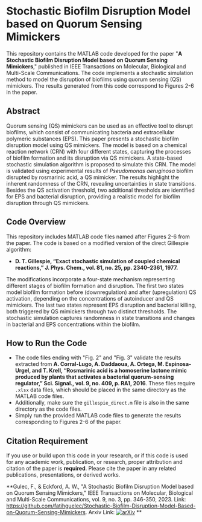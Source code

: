 # **Stochastic Biofilm Disruption Model based on Quorum Sensing Mimickers**

This repository contains the MATLAB code developed for the paper "**A Stochastic Biofilm Disruption Model based on Quorum Sensing Mimickers**," published in IEEE Transactions on Molecular, Biological and Multi-Scale Communications. The code implements a stochastic simulation method to model the disruption of biofilms using quorum sensing (QS) mimickers. The results generated from this code correspond to Figures 2-6 in the paper.

## **Abstract**

Quorum sensing (QS) mimickers can be used as an effective tool to disrupt biofilms, which consist of communicating bacteria and extracellular polymeric substances (EPS). This paper presents a stochastic biofilm disruption model using QS mimickers. The model is based on a chemical reaction network (CRN) with four different states, capturing the processes of biofilm formation and its disruption via QS mimickers. A state-based stochastic simulation algorithm is proposed to simulate this CRN. The model is validated using experimental results of *Pseudomonas aeruginosa* biofilm disrupted by rosmarinic acid, a QS mimicker. The results highlight the inherent randomness of the CRN, revealing uncertainties in state transitions. Besides the QS activation threshold, two additional thresholds are identified for EPS and bacterial disruption, providing a realistic model for biofilm disruption through QS mimickers.

## **Code Overview**

This repository includes MATLAB code files named after Figures 2-6 from the paper. The code is based on a modified version of the direct Gillespie algorithm:

- **D. T. Gillespie, “Exact stochastic simulation of coupled chemical reactions,” J. Phys. Chem., vol. 81, no. 25, pp. 2340–2361, 1977.**

The modifications incorporate a four-state mechanism representing different stages of biofilm formation and disruption. The first two states model biofilm formation before (downregulation) and after (upregulation) QS activation, depending on the concentrations of autoinducer and QS mimickers. The last two states represent EPS disruption and bacterial killing, both triggered by QS mimickers through two distinct thresholds. The stochastic simulation captures randomness in state transitions and changes in bacterial and EPS concentrations within the biofilm.

## **How to Run the Code**

- The code files ending with "Fig. 2" and "Fig. 3" validate the results extracted from **A. Corral-Lugo, A. Daddaoua, A. Ortega, M. Espinosa-Urgel, and T. Krell, “Rosmarinic acid is a homoserine lactone mimic produced by plants that activates a bacterial quorum-sensing regulator,” Sci. Signal., vol. 9, no. 409, p. RA1, 2016**. These files require `.xlsx` data files, which should be placed in the same directory as the MATLAB code files.
- Additionally, make sure the `gillespie_direct.m` file is also in the same directory as the code files.
- Simply run the provided MATLAB code files to generate the results corresponding to Figures 2-6 of the paper.

## **Citation Requirement**

If you use or build upon this code in your research, or if this code is used for any academic work, publication, or research, proper attribution and citation of the paper is **required**. Please cite the paper in any related publications, presentations, or derived works.

**Gulec, F., & Eckford, A. W., "A Stochastic Biofilm Disruption Model based on Quorum Sensing Mimickers," IEEE Transactions on Molecular, Biological and Multi-Scale Communications, vol. 9, no. 3, pp. 346-350, 2023. Link: https://github.com/fatihguelec/Stochastic-Biofilm-Disruption-Model-Based-on-Quorum-Sensing-Mimickers. 
Arxiv Link: [![arXiv](https://img.shields.io/badge/arXiv-XXXX.XXXXX-b31b1b.svg)](https://arxiv.org/abs/2301.13015v2)
**

